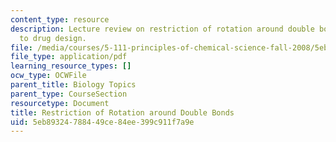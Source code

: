 ```yaml
---
content_type: resource
description: Lecture review on restriction of rotation around double bonds and application
  to drug design.
file: /media/courses/5-111-principles-of-chemical-science-fall-2008/5eb89324788449ce84ee399c911f7a9e_bioex_lect15.pdf
file_type: application/pdf
learning_resource_types: []
ocw_type: OCWFile
parent_title: Biology Topics
parent_type: CourseSection
resourcetype: Document
title: Restriction of Rotation around Double Bonds
uid: 5eb89324-7884-49ce-84ee-399c911f7a9e
---
```

